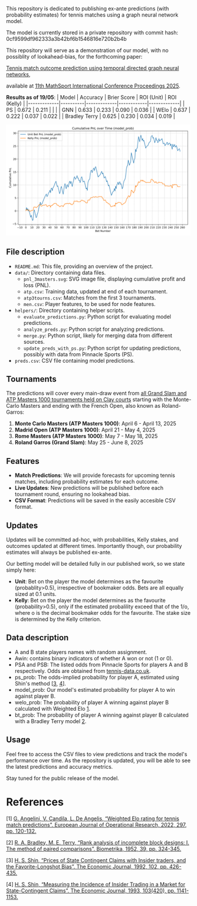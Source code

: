 This repository is dedicated to publishing ex-ante predictions (with probability estimates) for tennis matches using a graph neural network model.

The model is currently stored in a private repository with commit hash: 0cf9599df962333a3b42bf6b1546816e720b2b4b

This repository will serve as a demonstration of our model, with no possiblity of lookahead-bias, for the forthcoming paper:

[Tennis match outcome prediction using temporal directed graph neural networks](https://research-information.bris.ac.uk/en/publications/tennis-match-outcome-prediction-using-temporal-directed-graph-neu),

available at [11th MathSport International Conference Proceedings 2025](https://math.uni.lu/midas/events/mathsports2025/).

**Results as of 19/05**:
| Model       | Accuracy | Brier Score | ROI (Unit) | ROI (Kelly) |
|-------------|----------|-------------|------------|-------------|
| PS     | 0.672    | 0.211       |      |        |
| GNN  | 0.633    | 0.233       | 0.090      | 0.036       |
| WElo   | 0.637    | 0.222       | 0.037      | 0.022       |
| Bradley Terry     | 0.625    | 0.230       | 0.034      | 0.019       |

<img src="data/pnl_3masters.svg" alt="pnl" width=500 />


## File description
*   `README.md`: This file, providing an overview of the project.
*   `data/`: Directory containing data files.
    *   `pnl_3masters.svg`: SVG image file, displaying cumulative profit and loss (PNL).
    *   `atp.csv`: Training data, updated at end of each tournament.
    *   `atp3tourns.csv`: Matches from the first 3 tournaments.
    *   `men.csv`: Player features, to be used for node features.
*   `helpers/`: Directory containing helper scripts.
    *   `evaluate_predictions.py`: Python script for evaluating model predictions.
    *   `analyze_preds.py`: Python script for analyzing predictions.
    *   `merge.py`: Python script, likely for merging data from different sources.
    *   `update_preds_with_ps.py`: Python script for updating predictions, possibly with data from Pinnacle Sports (PS).
*   `preds.csv`: CSV file containing model predictions.


## Tournaments 

The predictions will cover every main-draw event from [all Grand Slam and ATP Masters 1000 tournaments held on Clay courts](https://en.wikipedia.org/wiki/2025_ATP_Tour) starting with the Monte-Carlo Masters and ending with the French Open, also known as Roland-Garros:

1. **Monte Carlo Masters (ATP Masters 1000)**: April 6 - April 13, 2025
2. **Madrid Open (ATP Masters 1000)**: April 21 - May 4, 2025
3. **Rome Masters (ATP Masters 1000)**: May 7 - May 18, 2025
4. **Roland Garros (Grand Slam)**: May 25 - June 8, 2025


## Features

- **Match Predictions**: We will provide forecasts for upcoming tennis matches, including probability estimates for each outcome.
- **Live Updates**: New predictions will be published before each tournament round, ensuring no lookahead bias.
- **CSV Format**: Predictions will be saved in the easily accesible CSV format.

## Updates

Updates will be committed ad-hoc, with probabilities, Kelly stakes, and outcomes updated at different times. Importantly though, our probability estimates will always be published ex-ante. 

Our betting model will be detailed fully in our published work, so we state simply here:

- **Unit**: Bet on the player the model determines as the favourite (probablity>0.5), irrespective of bookmaker odds. Bets are all equally sized at 0.1 units.
- **Kelly**: Bet on the player the model determines as the favourite (probability>0.5), only if the estimated probalility exceed that of the 1/o, where o is the decimal bookmaker odds for the favourite. The stake size is determined by the Kelly criterion.

## Data description

- A and B state players names with random assignment.
- Awin: contains binary indicators of whether A won or not (1 or 0).
- PSA and PSB: The listed odds from Pinnacle Sports for players A and B respectively. Odds are obtained from [tennis-data.co.uk](tennis-data.co.uk).
- ps_prob: The odds-implied probability for player A, estimated using Shin's method [[3](#3), [4](#4)].
- model_prob: Our model's estimated probability for player A to win against player B.
- welo_prob: The probability of player A winning against player B calculated with Weighted Elo [1](#1).
- bt_prob: The probability of player A winning against player B calculated with a Bradley Terry model [2](#2).

## Usage

Feel free to access the CSV files to view predictions and track the model's performance over time. As the repository is updated, you will be able to see the latest predictions and accuracy metrics.

Stay tuned for the public release of the model.


# References

<a id="1">[1]</a> [G. Angelini, V. Candila, L. De Angelis, “Weighted Elo rating for tennis match predictions”. European Journal of Operational Research, 2022, 297, pp. 120-132.](https://doi.org/10.1016/j.ejor.2021.04.011)

<a id="2">[2]</a> [R. A. Bradley, M. E. Terry, “Rank analysis of incomplete block designs: I. The method of paired comparisons”. Biometrika, 1952, 39, pp. 324-345.](https://doi.org/10.1093/biomet/39.3-4.324)

<a id="3">[3]</a> 
[H. S. Shin, “Prices of State Contingent Claims with Insider
traders, and the Favorite-Longshot Bias”. The Economic
Journal, 1992, 102, pp. 426-435.](https://doi.org/10.2307/2234526)

<a id="4">[4]</a> 
[H. S. Shin, “Measuring the Incidence of Insider Trading in a
Market for State-Contingent Claims”. The Economic Journal,
1993, 103(420), pp. 1141-1153.](https://doi.org/10.2307/2234240)
